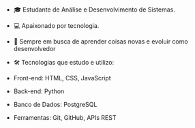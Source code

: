 - 🎓 Estudante de Análise e Desenvolvimento de Sistemas.
- 💻 Apaixonado por tecnologia.
- 🚀 Sempre em busca de aprender coisas novas e evoluir como desenvolvedor


- 🛠️ Tecnologias que estudo e utilizo:
- Front-end: HTML, CSS, JavaScript
- Back-end: Python
- Banco de Dados: PostgreSQL
- Ferramentas: Git, GitHub, APIs REST
